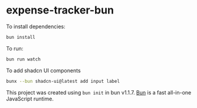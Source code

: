 # expense-tracker-bun

To install dependencies:

```bash
bun install
```

To run:

```bash
bun run watch
```

To add shadcn UI components
```bash
bunx --bun shadcn-ui@latest add input label
```


This project was created using `bun init` in bun v1.1.7. [Bun](https://bun.sh) is a fast all-in-one JavaScript runtime.
